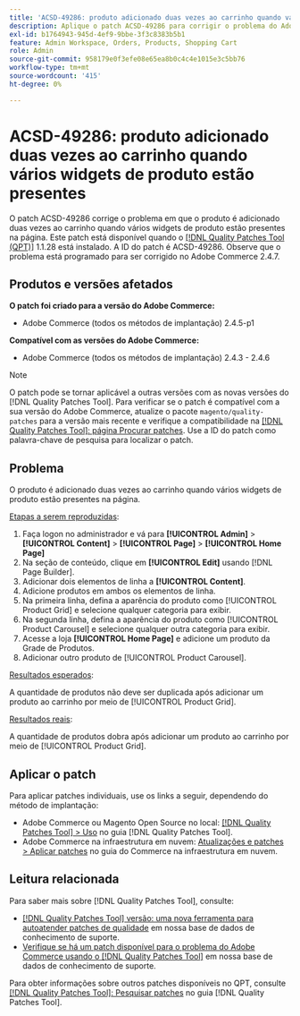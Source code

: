 ```yaml
---
title: 'ACSD-49286: produto adicionado duas vezes ao carrinho quando vários widgets de produto estão presentes'
description: Aplique o patch ACSD-49286 para corrigir o problema do Adobe Commerce em que o produto é adicionado duas vezes a um carrinho quando vários widgets de produto estão presentes na página.
exl-id: b1764943-945d-4ef9-9bbe-3f3c8383b5b1
feature: Admin Workspace, Orders, Products, Shopping Cart
role: Admin
source-git-commit: 958179e0f3efe08e65ea8b0c4c4e1015e3c5bb76
workflow-type: tm+mt
source-wordcount: '415'
ht-degree: 0%

---
```


# ACSD-49286: produto adicionado duas vezes ao carrinho quando vários widgets de produto estão presentes

O patch ACSD-49286 corrige o problema em que o produto é adicionado duas vezes ao carrinho quando vários widgets de produto estão presentes na página. Este patch está disponível quando o [[!DNL Quality Patches Tool (QPT)]](/help/announcements/adobe-commerce-announcements/magento-quality-patches-released-new-tool-to-self-serve-quality-patches.md) 1.1.28 está instalado. A ID do patch é ACSD-49286. Observe que o problema está programado para ser corrigido no Adobe Commerce 2.4.7.

## Produtos e versões afetados

**O patch foi criado para a versão do Adobe Commerce:**

* Adobe Commerce (todos os métodos de implantação) 2.4.5-p1

**Compatível com as versões do Adobe Commerce:**

* Adobe Commerce (todos os métodos de implantação) 2.4.3 - 2.4.6

>[!NOTE]
>
>O patch pode se tornar aplicável a outras versões com as novas versões do [!DNL Quality Patches Tool]. Para verificar se o patch é compatível com a sua versão do Adobe Commerce, atualize o pacote `magento/quality-patches` para a versão mais recente e verifique a compatibilidade na [[!DNL Quality Patches Tool]: página Procurar patches](https://experienceleague.adobe.com/tools/commerce-quality-patches/index.html?lang=pt-BR). Use a ID do patch como palavra-chave de pesquisa para localizar o patch.

## Problema

O produto é adicionado duas vezes ao carrinho quando vários widgets de produto estão presentes na página.

<u>Etapas a serem reproduzidas</u>:

1. Faça logon no administrador e vá para **[!UICONTROL Admin]** > **[!UICONTROL Content]** > **[!UICONTROL Page]** > **[!UICONTROL Home Page]**
1. Na seção de conteúdo, clique em **[!UICONTROL Edit]** usando [!DNL Page Builder].
1. Adicionar dois elementos de linha a **[!UICONTROL Content]**.
1. Adicione produtos em ambos os elementos de linha.
1. Na primeira linha, defina a aparência do produto como [!UICONTROL Product Grid] e selecione qualquer categoria para exibir.
1. Na segunda linha, defina a aparência do produto como [!UICONTROL Product Carousel] e selecione qualquer outra categoria para exibir.
1. Acesse a loja **[!UICONTROL Home Page]** e adicione um produto da Grade de Produtos.
1. Adicionar outro produto de [!UICONTROL Product Carousel].

<u>Resultados esperados</u>:

A quantidade de produtos não deve ser duplicada após adicionar um produto ao carrinho por meio de [!UICONTROL Product Grid].

<u>Resultados reais</u>:

A quantidade de produtos dobra após adicionar um produto ao carrinho por meio de [!UICONTROL Product Grid].

## Aplicar o patch

Para aplicar patches individuais, use os links a seguir, dependendo do método de implantação:

* Adobe Commerce ou Magento Open Source no local: [[!DNL Quality Patches Tool] > Uso](https://experienceleague.adobe.com/docs/commerce-operations/tools/quality-patches-tool/usage.html?lang=pt-BR) no guia [!DNL Quality Patches Tool].
* Adobe Commerce na infraestrutura em nuvem: [Atualizações e patches > Aplicar patches](https://experienceleague.adobe.com/docs/commerce-cloud-service/user-guide/develop/upgrade/apply-patches.html?lang=pt-BR) no guia do Commerce na infraestrutura em nuvem. 

## Leitura relacionada

Para saber mais sobre [!DNL Quality Patches Tool], consulte:

* [[!DNL Quality Patches Tool] versão: uma nova ferramenta para autoatender patches de qualidade](/help/announcements/adobe-commerce-announcements/magento-quality-patches-released-new-tool-to-self-serve-quality-patches.md) em nossa base de dados de conhecimento de suporte.
* [Verifique se há um patch disponível para o problema do Adobe Commerce usando o [!DNL Quality Patches Tool]](/help/support-tools/patches-available-in-qpt-tool/check-patch-for-magento-issue-with-magento-quality-patches.md) em nossa base de dados de conhecimento de suporte.

Para obter informações sobre outros patches disponíveis no QPT, consulte [[!DNL Quality Patches Tool]: Pesquisar patches](https://experienceleague.adobe.com/tools/commerce-quality-patches/index.html?lang=pt-BR) no guia [!DNL Quality Patches Tool].
